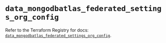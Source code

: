 # `data_mongodbatlas_federated_settings_org_config`

Refer to the Terraform Registry for docs: [`data_mongodbatlas_federated_settings_org_config`](https://registry.terraform.io/providers/mongodb/mongodbatlas/1.32.0/docs/data-sources/federated_settings_org_config).
